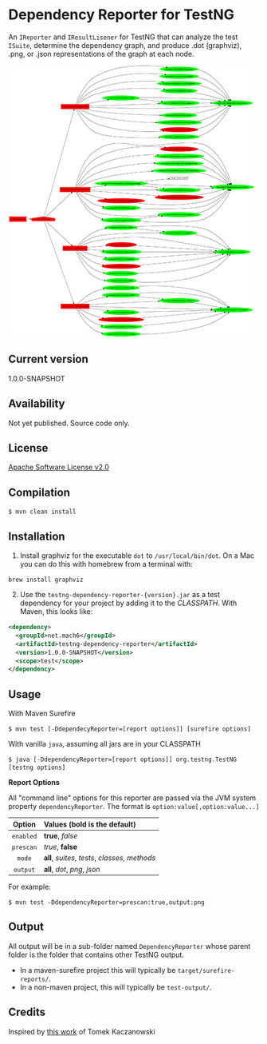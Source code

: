 Dependency Reporter for TestNG
==============================
An `IReporter` and `IResultLisener` for TestNG that can analyze the test `ISuite`,
determine the dependency graph, and produce .dot (graphviz), .png,
or .json representations of the graph at each node.

[![example png](examples/report_thumb.png)](examples/report.png)

Current version
-------------------
1.0.0-SNAPSHOT

Availability
-------------------
Not yet published. Source code only.

License
-------
[Apache Software License v2.0](http://www.apache.org/licenses/LICENSE-2.0)

Compilation
-----
```shell
$ mvn clean install
```

Installation
-----
1. Install graphviz for the executable `dot` to `/usr/local/bin/dot`.
On a Mac you can do this with homebrew from a terminal with:
```shell
brew install graphviz
```

2. Use the `testng-dependency-reporter-{version}.jar` as a test dependency for your project by
adding it to the _CLASSPATH_. With Maven, this looks like:
```xml
<dependency>
  <groupId>net.mach6</groupId>
  <artifactId>testng-dependency-reporter</artifactId>
  <version>1.0.0-SNAPSHOT</version>
  <scope>test</scope>
</dependency>
```

Usage
-----
With Maven Surefire
```shell
$ mvn test [-DdependecyReporter=[report options]] [surefire options]
```
With vanilla `java`, assuming all jars are in your CLASSPATH
```shell
$ java [-DdependencyReporter=[report options]] org.testng.TestNG [testng options]
```

__Report Options__

All "command line" options for this reporter are passed via the JVM system
property `dependencyReporter`. The format is `option:value[,option:value...]`

| Option | Values (bold is the default) |
| :----: | :--------------------------- |
| `enabled` | __true__, _false_ |
| `prescan` | _true_, __false__ |
| `mode`| __all__, _suites_, _tests_, _classes_, _methods_ |
| `output` | __all__, _dot_, _png_, _json_ |

For example:
```shell
$ mvn test -DdependencyReporter=prescan:true,output:png
```

Output
-----
All output will be in a sub-folder named `DependencyReporter` whose parent folder
is the folder that contains other TestNG output.
- In a maven-surefire project this will typically be `target/surefire-reports/`.
- In a non-maven project, this will typically be `test-output/`.

Credits
-------
Inspired by [this work](https://github.com/tomekkaczanowski/testng-test-dependencies-reporter) of Tomek Kaczanowski
